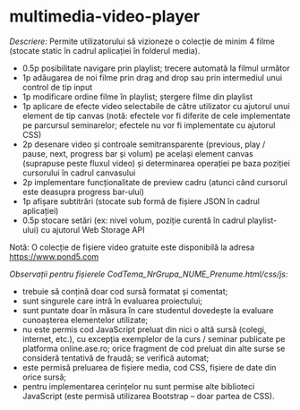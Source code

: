 # multimedia-video-player

*Descriere:* Permite utilizatorului să vizioneze o colecție de minim 4 filme (stocate static în cadrul aplicației în folderul
media).
* 0.5p posibilitate navigare prin playlist; trecere automată la filmul următor
* 1p adăugarea de noi filme prin drag and drop sau prin intermediul unui control de tip input
* 1p modificare ordine filme în playlist; ștergere filme din playlist
* 1p aplicare de efecte video selectabile de către utilizator cu ajutorul unui element de tip canvas (notă: efectele vor fi
diferite de cele implementate pe parcursul seminarelor; efectele nu vor fi implementate cu ajutorul CSS)
* 2p desenare video și controale semitransparente (previous, play / pause, next, progress bar și volum) pe același
element canvas (suprapuse peste fluxul video) și determinarea operației pe baza poziției cursorului în cadrul canvasului
* 2p implementare funcționalitate de preview cadru (atunci când cursorul este deasupra progress bar-ului)
* 1p afișare subtitrări (stocate sub formă de fișiere JSON în cadrul aplicației)
* 0.5p stocare setări (ex: nivel volum, poziție curentă în cadrul playlist-ului) cu ajutorul Web Storage API

Notă: O colecție de fișiere video gratuite este disponibilă la adresa https://www.pond5.com

*Observații pentru fișierele CodTema_NrGrupa_NUME_Prenume.html/css/js:*
* trebuie să conțină doar cod sursă formatat și comentat;
* sunt singurele care intră în evaluarea proiectului;
* sunt puntate doar în măsura în care studentul dovedește la evaluare cunoașterea elementelor utilizate;
* nu este permis cod JavaScript preluat din nici o altă sursă (colegi, internet, etc.), cu excepția exemplelor de la
curs / seminar publicate pe platforma online.ase.ro; orice fragment de cod preluat din alte surse se
consideră tentativă de fraudă; se verifică automat;
* este permisă preluarea de fișiere media, cod CSS, fișiere de date din orice sursă;
* pentru implementarea cerințelor nu sunt permise alte biblioteci JavaScript (este permisă utilizarea Bootstrap
– doar partea de CSS). 
